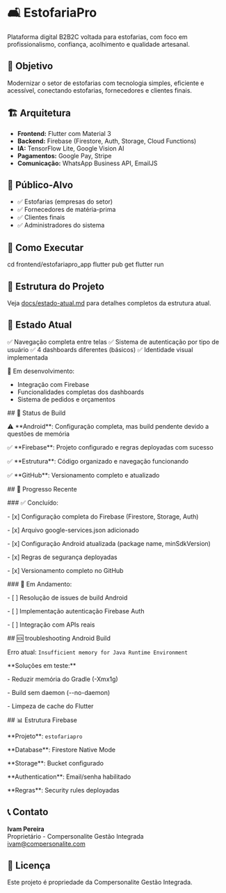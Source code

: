 # 🛋️ EstofariaPro

Plataforma digital B2B2C voltada para estofarias, com foco em profissionalismo, confiança, acolhimento e qualidade artesanal.

## 🎯 Objetivo

Modernizar o setor de estofarias com tecnologia simples, eficiente e acessível, conectando estofarias, fornecedores e clientes finais.

## 🏗️ Arquitetura

* **Frontend:** Flutter com Material 3
* **Backend:** Firebase (Firestore, Auth, Storage, Cloud Functions)
* **IA:** TensorFlow Lite, Google Vision AI
* **Pagamentos:** Google Pay, Stripe
* **Comunicação:** WhatsApp Business API, EmailJS

## 👥 Público-Alvo

* ✅ Estofarias (empresas do setor)
* ✅ Fornecedores de matéria-prima
* ✅ Clientes finais
* ✅ Administradores do sistema

## 🚀 Como Executar

cd frontend/estofariapro\_app
flutter pub get
flutter run



## 📁 Estrutura do Projeto

Veja [docs/estado-atual.md](docs/estado-atual.md) para detalhes completos da estrutura atual.

## 🔧 Estado Atual

✅ Navegação completa entre telas
✅ Sistema de autenticação por tipo de usuário
✅ 4 dashboards diferentes (básicos)
✅ Identidade visual implementada

🚧 Em desenvolvimento:

* Integração com Firebase
* Funcionalidades completas dos dashboards
* Sistema de pedidos e orçamentos



\## 🚧 Status de Build



⚠️ \*\*Android\*\*: Configuração completa, mas build pendente devido a questões de memória  

✅ \*\*Firebase\*\*: Projeto configurado e regras deployadas com sucesso  

✅ \*\*Estrutura\*\*: Código organizado e navegação funcionando  

✅ \*\*GitHub\*\*: Versionamento completo e atualizado  



\## 🔄 Progresso Recente



\### ✅ Concluído:

\- \[x] Configuração completa do Firebase (Firestore, Storage, Auth)

\- \[x] Arquivo google-services.json adicionado

\- \[x] Configuração Android atualizada (package name, minSdkVersion)

\- \[x] Regras de segurança deployadas

\- \[x] Versionamento completo no GitHub



\### 🚧 Em Andamento:

\- \[ ] Resolução de issues de build Android

\- \[ ] Implementação autenticação Firebase Auth

\- \[ ] Integração com APIs reais



\## 🆘 troubleshooting Android Build



Erro atual: `Insufficient memory for Java Runtime Environment`



\*\*Soluções em teste:\*\*

\- Reduzir memória do Gradle (-Xmx1g)

\- Build sem daemon (--no-daemon)

\- Limpeza de cache do Flutter



\## 📊 Estrutura Firebase



\*\*Projeto\*\*: `estofariapro`  

\*\*Database\*\*: Firestore Native Mode  

\*\*Storage\*\*: Bucket configurado  

\*\*Authentication\*\*: Email/senha habilitado  

\*\*Regras\*\*: Security rules deployadas





## 📞 Contato

**Ivam Pereira**  
Proprietário - Compersonalite Gestão Integrada  
ivam@compersonalite.com

## 📄 Licença

Este projeto é propriedade da Compersonalite Gestão Integrada.

